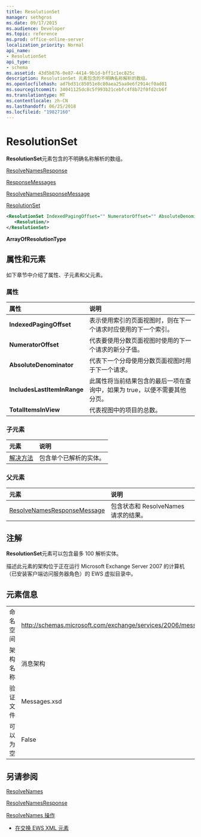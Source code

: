 ```yaml
---
title: ResolutionSet
manager: sethgros
ms.date: 09/17/2015
ms.audience: Developer
ms.topic: reference
ms.prod: office-online-server
localization_priority: Normal
api_name:
- ResolutionSet
api_type:
- schema
ms.assetid: 43d5b876-0e87-4414-9b1d-bff1c1ec825c
description: ResolutionSet 元素包含的不明确名称解析的数组。
ms.openlocfilehash: ad7bd31c85051e8c80aea25aa9e6f2914cf0ad01
ms.sourcegitcommit: 34041125dc8c5f993b21cebfc4f8b72f0fd2cb6f
ms.translationtype: MT
ms.contentlocale: zh-CN
ms.lasthandoff: 06/25/2018
ms.locfileid: "19827160"
---
```

# <a name="resolutionset"></a>ResolutionSet

**ResolutionSet**元素包含的不明确名称解析的数组。 
  
[ResolveNamesResponse](resolvenamesresponse.md)
  
[ResponseMessages](responsemessages.md)
  
[ResolveNamesResponseMessage](resolvenamesresponsemessage.md)
  
[ResolutionSet](resolutionset.md)
  
```xml
<ResolutionSet IndexedPagingOffset="" NumeratorOffset="" AbsoluteDenominator="" IncludesLastItemInRange="" TotalItemsInView="">
   <Resolution/>
</ResolutionSet>
```

 **ArrayOfResolutionType**
## <a name="attributes-and-elements"></a>属性和元素

如下章节中介绍了属性、子元素和父元素。
  
### <a name="attributes"></a>属性

|**属性**|**说明**|
|:-----|:-----|
|**IndexedPagingOffset** <br/> |表示使用索引的页面视图时，则在下一个请求时应使用的下一个索引。  <br/> |
|**NumeratorOffset** <br/> |代表要使用分数页面视图时使用的下一个请求的新分子值。  <br/> |
|**AbsoluteDenominator** <br/> |代表下一个分母使用分数页面视图时用于下一个请求。  <br/> |
|**IncludesLastItemInRange** <br/> |此属性将当前结果包含的最后一项在查询中，如果为 true，以便不需要其他分页。  <br/> |
|**TotalItemsInView** <br/> |代表视图中的项目的总数。  <br/> |
   
### <a name="child-elements"></a>子元素

|**元素**|**说明**|
|:-----|:-----|
|[解决方法](resolution.md) <br/> |包含单个已解析的实体。  <br/> |
   
### <a name="parent-elements"></a>父元素

|**元素**|**说明**|
|:-----|:-----|
|[ResolveNamesResponseMessage](resolvenamesresponsemessage.md) <br/> |包含状态和 ResolveNames 请求的结果。  <br/> |
   
## <a name="remarks"></a>注解

**ResolutionSet**元素可以包含最多 100 解析实体。 
  
描述此元素的架构位于正在运行 Microsoft Exchange Server 2007 的计算机（已安装客户端访问服务器角色）的 EWS 虚拟目录中。
  
## <a name="element-information"></a>元素信息

|||
|:-----|:-----|
|命名空间  <br/> |http://schemas.microsoft.com/exchange/services/2006/messages  <br/> |
|架构名称  <br/> |消息架构  <br/> |
|验证文件  <br/> |Messages.xsd  <br/> |
|可以为空  <br/> |False  <br/> |
   
## <a name="see-also"></a>另请参阅



[ResolveNames](resolvenames.md)
  
[ResolveNamesResponse](resolvenamesresponse.md)
  
[ResolveNames 操作](resolvenames-operation.md)


- [在交换 EWS XML 元素](ews-xml-elements-in-exchange.md)

